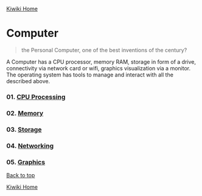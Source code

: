 [Kiwiki Home](/../../)

# Computer

> the Personal Computer, one of the best inventions of the century?

A Computer has a CPU processor, memory RAM, storage in form of a drive, connectivity via network card or wifi, graphics visualization via a monitor. The operating system has tools to manage and interact with all the described above.

### 01. [CPU Processing](./01-processing/processing.md)

### 02. [Memory](./02-Memory/Memory.md)

### 03. [Storage](./03-storage/storage.md)

### 04. [Networking](./04-Networking/Networking.md)

### 05. [Graphics](./01-Graphics/Graphics.md)

[Back to top](#)

[Kiwiki Home](/../../)
